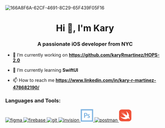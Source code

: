 ![166A8F6A-62CF-4691-8C29-65F439F05F16](https://user-images.githubusercontent.com/52180444/121590646-67276800-c9ed-11eb-9815-44d31cd1105d.jpg)



<h1 align="center">Hi 👋, I'm Kary</h1>
<h3 align="center">A passionate iOS developer from NYC</h3>

- 🔭 I’m currently working on **https://github.com/karyRmartinez/HOPS-2.0**

- 🌱 I’m currently learning **SwiftUI**

- 📫 How to reach me **https://www.linkedin.com/in/kary-r-martinez-478682190/**


<h3 align="left">Languages and Tools:</h3>
<p align="left"> <a href="https://www.figma.com/" target="_blank"> <img src="https://www.vectorlogo.zone/logos/figma/figma-icon.svg" alt="figma" width="40" height="40"/> </a> <a href="https://firebase.google.com/" target="_blank"> <img src="https://www.vectorlogo.zone/logos/firebase/firebase-icon.svg" alt="firebase" width="40" height="40"/> </a> <a href="https://git-scm.com/" target="_blank"> <img src="https://www.vectorlogo.zone/logos/git-scm/git-scm-icon.svg" alt="git" width="40" height="40"/> </a> <a href="https://www.invisionapp.com/" target="_blank"> <img src="https://www.vectorlogo.zone/logos/invisionapp/invisionapp-icon.svg" alt="invision" width="40" height="40"/> </a> <a href="https://www.photoshop.com/en" target="_blank"> <img src="https://raw.githubusercontent.com/devicons/devicon/master/icons/photoshop/photoshop-line.svg" alt="photoshop" width="40" height="40"/> </a> <a href="https://postman.com" target="_blank"> <img src="https://www.vectorlogo.zone/logos/getpostman/getpostman-icon.svg" alt="postman" width="40" height="40"/> </a> <a href="https://developer.apple.com/swift/" target="_blank"> <img src="https://raw.githubusercontent.com/devicons/devicon/master/icons/swift/swift-original.svg" alt="swift" width="40" height="40"/> </a> </p>





